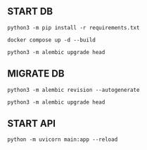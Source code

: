 ## START DB ##

```
python3 -m pip install -r requirements.txt
```
```
docker compose up -d --build
```
```
python3 -m alembic upgrade head
```

## MIGRATE DB ##

```
python3 -m alembic revision --autogenerate
```
```
python3 -m alembic upgrade head
```

## START API ##

```
python -m uvicorn main:app --reload
```